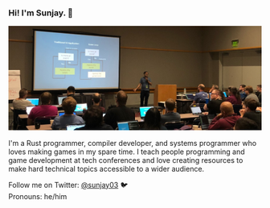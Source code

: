 ### Hi! I'm Sunjay. :wave:

![sunjay varma](./cover.jpg)

I'm a Rust programmer, compiler developer, and systems programmer who loves making games in my spare time. I teach people programming and game development at tech conferences and love creating resources to make hard technical topics accessible to a wider audience.

Follow me on Twitter: [@sunjay03](https://twitter.com/sunjay03) :bird: <br>
Pronouns: he/him 

<!--
**sunjay/sunjay** is a ✨ _special_ ✨ repository because its `README.md` (this file) appears on your GitHub profile.

Here are some ideas to get you started:

- 🔭 I’m currently working on ...
- 🌱 I’m currently learning ...
- 👯 I’m looking to collaborate on ...
- 🤔 I’m looking for help with ...
- 💬 Ask me about ...
- 📫 How to reach me: ...
- 😄 Pronouns: ...
- ⚡ Fun fact: ...
-->
